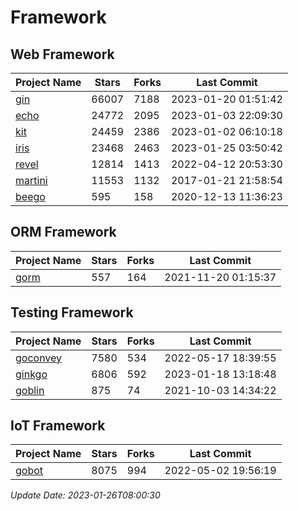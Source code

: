 # Framework

## Web Framework
| Project Name | Stars | Forks | Last Commit |
| ------------ | ----- | ----- | ----------- |
| [gin](https://github.com/gin-gonic/gin) | 66007 | 7188 | 2023-01-20 01:51:42 |
| [echo](https://github.com/labstack/echo) | 24772 | 2095 | 2023-01-03 22:09:30 |
| [kit](https://github.com/go-kit/kit) | 24459 | 2386 | 2023-01-02 06:10:18 |
| [iris](https://github.com/kataras/iris) | 23468 | 2463 | 2023-01-25 03:50:42 |
| [revel](https://github.com/revel/revel) | 12814 | 1413 | 2022-04-12 20:53:30 |
| [martini](https://github.com/go-martini/martini) | 11553 | 1132 | 2017-01-21 21:58:54 |
| [beego](https://github.com/astaxie/beego) | 595 | 158 | 2020-12-13 11:36:23 |

## ORM Framework
| Project Name | Stars | Forks | Last Commit |
| ------------ | ----- | ----- | ----------- |
| [gorm](https://github.com/jinzhu/gorm) | 557 | 164 | 2021-11-20 01:15:37 |

## Testing Framework
| Project Name | Stars | Forks | Last Commit |
| ------------ | ----- | ----- | ----------- |
| [goconvey](https://github.com/smartystreets/goconvey) | 7580 | 534 | 2022-05-17 18:39:55 |
| [ginkgo](https://github.com/onsi/ginkgo) | 6806 | 592 | 2023-01-18 13:18:48 |
| [goblin](https://github.com/franela/goblin) | 875 | 74 | 2021-10-03 14:34:22 |

## IoT Framework
| Project Name | Stars | Forks | Last Commit |
| ------------ | ----- | ----- | ----------- |
| [gobot](https://github.com/hybridgroup/gobot) | 8075 | 994 | 2022-05-02 19:56:19 |

*Update Date: 2023-01-26T08:00:30*